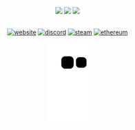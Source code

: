 <div align="center">

<img src="https://i.giphy.com/media/VRyXxZqRXmbk7NNBnN/giphy.webp" width="50">
<img src="https://i.pinimg.com/originals/3a/48/43/3a48430a3db31af13396487f9dd49d25.gif">
<img src="https://i.giphy.com/media/VRyXxZqRXmbk7NNBnN/giphy.webp" width="50">
<br><br>

<div align="center">

[![website](https://img.shields.io/badge/website-000000?style=for-the-badge&logo=About.me&logoColor=white)](https://www.nicefemboythighs.net/)
[![discord](https://img.shields.io/badge/Discord-7289DA?style=for-the-badge&logo=discord&logoColor=white)](https://discord.com/invite/G35jGjhNjX)
[![steam](https://img.shields.io/badge/Steam-000000?style=for-the-badge&logo=steam&logoColor=white)](https://steamcommunity.com/id/dirt710/)
[![ethereum](https://img.shields.io/badge/Ethereum-3C3C3D?style=for-the-badge&logo=Ethereum&logoColor=white)](https://etherscan.io/address/0x779d27b27d945f786caf5fe295145335fc771edb)


![snake animation](https://github.com/dirt710/dirt710/blob/output/github-contribution-grid-snake2.svg)
